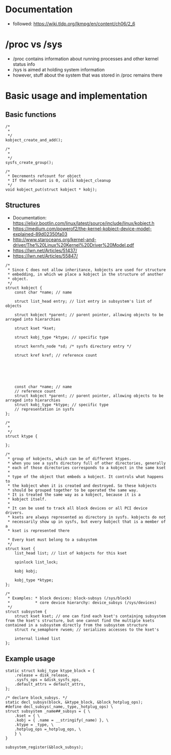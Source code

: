 # Documentation
* followed: https://wiki.tldp.org/lkmpg/en/content/ch06/2_6


# /proc vs /sys
* /proc contains information about running processes and other kernel status info
* /sys is aimed at holding system information
* however, stuff about the system that was stored in /proc remains there


# Basic usage and implementation
## Basic functions
```
/*
 *
 */
kobject_create_and_add();

/*
 *
 */
sysfs_create_group();

/*
 * Decrements refcount for object
 * If the refcount is 0, calls kobject_cleanup
 */
void kobject_put(struct kobject * kobj);
```

## Structures
* Documentation: https://elixir.bootlin.com/linux/latest/source/include/linux/kobject.h
* https://medium.com/powerof2/the-kernel-kobject-device-model-explained-89d02350fa03
* http://www.staroceans.org/kernel-and-driver/The%20Linux%20Kernel%20Driver%20Model.pdf
* https://lwn.net/Articles/51437/
* https://lwn.net/Articles/55847/

```
/* 
 * Since C does not allow inheritance, kobjects are used for structure 
 * embedding, in which we place a kobject in the structure of another  
 * object.
 */
struct kobject {
    const char *name; // name
	
    struct list_head entry; // list entry in subsystem's list of objects
	
    struct kobject *parent; // parent pointer, allowing objects to be arraged into hierarchies
	
    struct kset	*kset;
	
    struct kobj_type *ktype; // specific type
	
    struct kernfs_node *sd; /* sysfs directory entry */
	
    struct kref	kref; // reference count
    
    
    
    
    
    
    const char *name; // name
    // reference count
    struct kobject *parent; // parent pointer, allowing objects to be arraged into hierarchies
    struct kobj_type *ktype; // specific type
    // representation in sysfs 
};

/* 
 *
 */
struct ktype {
    
};

/* 
 * group of kobjects, which can be of different ktypes.
 * when you see a sysfs directory full of other directories, generally 
 * each of those directories corresponds to a kobject in the same kset
 *
 * type of the object that embeds a kobject. It controls what happens to 
 * the kobject when it is created and destroyed. So these kobjects
 * should be grouped together to be operated the same way.
 * It is treated the same way as a kobject, because it is a 
 * kobject itself.
 * 
 * It can be used to track all block devices or all PCI device drivers.
 * ksets are always represented as directory in sysfs. kobjects do not
 * necessarily show up in sysfs, but every kobject that is a member of a
 * kset is represented there

 * Every kset must belong to a subsystem
 */
struct kset {
    list_head list; // list of kobjects for this kset
    
    spinlock list_lock;
    
    kobj kobj;
    
    kobj_type *ktype;
};

/*
 * Examples: * block devices: block-subsys (/sys/block)
 *           * core device hierarchy: device_subsys (/sys/devices)
 */
struct subsystem {
    struct kset kset; // one can find each kset's containing subsystem from the kset's structure, but one cannot find the multiple ksets contained in a subsystem directly from the subsystem structure
    struct rw_semaphore rwsem; // serializes accesses to the kset's 
    
    internal linked list
};
```

## Example usage
```
static struct kobj_type ktype_block = {
    .release = disk_release,
    .sysfs_ops = &disk_sysfs_ops,
    .default_attrs = default_attrs,
};

/* declare block_subsys. */
static decl_subsys(block, &ktype_block, &block_hotplug_ops);
#define decl_subsys(_name,_type,_hotplug_ops) \
struct subsystem _name##_subsys = { \
    .kset = { \
    .kobj = { .name = __stringify(_name) }, \
    .ktype = _type, \
    .hotplug_ops =_hotplug_ops, \
    } \
}

subsystem_register(&block_subsys);



```